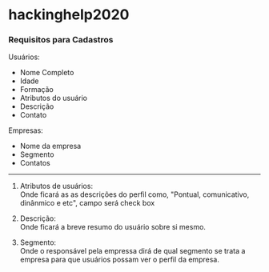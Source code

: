 # hackinghelp2020

### Requisitos para Cadastros

Usuários: 
- Nome Completo
- Idade
- Formação
- Atributos do usuário
- Descrição
- Contato

Empresas:
- Nome da empresa
- Segmento
- Contatos

---
1. Atributos de usuários:  
  Onde ficará as as descrições do perfil como, "Pontual, comunicativo, dinânmico e etc", campo será check box

1.  Descrição:   
  Onde ficará a breve resumo do usuário sobre si mesmo.

1. Segmento:   
  Onde o responsável pela empressa dirá de qual segmento se trata a empresa para que usuários possam ver o perfil da empresa.